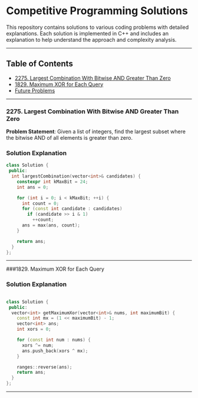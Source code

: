 # Competitive Programming Solutions

This repository contains solutions to various coding problems with detailed explanations. Each solution is implemented in C++ and includes an explanation to help understand the approach and complexity analysis.

---

## Table of Contents
- [2275. Largest Combination With Bitwise AND Greater Than Zero](#2275-largest-combination-with-bitwise-and-greater-than-zero)
- [1829. Maximum XOR for Each Query](#1829-maximum-xor-for-each-query)
- [Future Problems](#future-problems)

---

### 2275. Largest Combination With Bitwise AND Greater Than Zero

**Problem Statement**: Given a list of integers, find the largest subset where the bitwise AND of all elements is greater than zero. 

### Solution Explanation

```cpp
class Solution {
 public:
  int largestCombination(vector<int>& candidates) {
    constexpr int kMaxBit = 24;
    int ans = 0;

    for (int i = 0; i < kMaxBit; ++i) {
      int count = 0;
      for (const int candidate : candidates)
        if (candidate >> i & 1)
          ++count;
      ans = max(ans, count);
    }

    return ans;
  }
};

```
---

###1829. Maximum XOR for Each Query

### Solution Explanation

```cpp

class Solution {
 public:
  vector<int> getMaximumXor(vector<int>& nums, int maximumBit) {
    const int mx = (1 << maximumBit) - 1;
    vector<int> ans;
    int xors = 0;

    for (const int num : nums) {
      xors ^= num;
      ans.push_back(xors ^ mx);
    }

    ranges::reverse(ans);
    return ans;
  }
};

```

---
